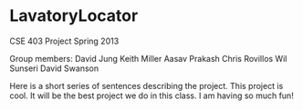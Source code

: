 LavatoryLocator
===============

CSE 403 Project Spring 2013

Group members:
David Jung
Keith Miller
Aasav Prakash
Chris Rovillos
Wil Sunseri
David Swanson


Here is a short series of sentences describing the project. This project is cool. It will be the best project we do in this class. I am having so much fun!

